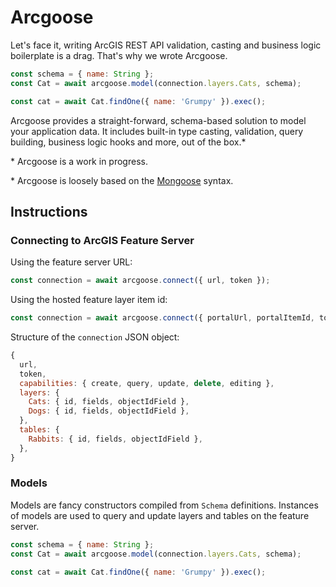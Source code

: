 # Arcgoose

Let's face it, writing ArcGIS REST API validation, casting and business logic boilerplate is a drag.
That's why we wrote Arcgoose.

```javascript
const schema = { name: String };
const Cat = await arcgoose.model(connection.layers.Cats, schema);

const cat = await Cat.findOne({ name: 'Grumpy' }).exec();
```

Arcgoose provides a straight-forward, schema-based solution to model your application data. It
includes built-in type casting, validation, query building, business logic hooks and more,
out of the box.\*

\* Arcgoose is a work in progress.

\* Arcgoose is loosely based on the [Mongoose](https://mongoosejs.com) syntax.

## Instructions

### Connecting to ArcGIS Feature Server

Using the feature server URL:

```javascript
const connection = await arcgoose.connect({ url, token });
```

Using the hosted feature layer item id:

```javascript
const connection = await arcgoose.connect({ portalUrl, portalItemId, token });
```

Structure of the `connection` JSON object:

```javascript
{
  url,
  token,
  capabilities: { create, query, update, delete, editing },
  layers: {
    Cats: { id, fields, objectIdField },
    Dogs: { id, fields, objectIdField },
  },
  tables: {
    Rabbits: { id, fields, objectIdField },
  },
}
```

### Models

Models are fancy constructors compiled from `Schema` definitions. Instances of models are used
to query and update layers and tables on the feature server.

```javascript
const schema = { name: String };
const Cat = await arcgoose.model(connection.layers.Cats, schema);

const cat = await Cat.findOne({ name: 'Grumpy' }).exec();
```

